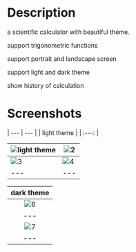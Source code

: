 # Description
a scientific calculator with beautiful theme. 

support trigonometric functions 

support portrait and landscape screen 

support light and dark theme 

show history of calculation 

# Screenshots
| ---  | ---  |
| light theme |
| :---: |   

| ![light theme](https://github.com/user-attachments/assets/cc1f556d-b866-4c3a-ad91-1f6cd3aa8fa8) | ![2](https://github.com/user-attachments/assets/8dfcaa60-11be-4b8f-9569-cc0947357a75)|
| ---  | ---  |
| ![3](https://github.com/user-attachments/assets/12488d7a-aa90-4f80-8870-8fd5e1a3917a) | ![4](https://github.com/user-attachments/assets/e5446549-6f2c-451b-8db5-afc243ab17f9)| 
| ---  | ---  |

| dark theme |
| :---:  |  
| ![6](https://github.com/user-attachments/assets/70379958-3bb5-401c-904d-231c8de71b75) | ![8](https://github.com/user-attachments/assets/9b2506ea-1d4f-4090-bd11-39e027f1323b) |
| ---  | ---  |
| ![7](https://github.com/user-attachments/assets/7871d057-5077-44ca-909d-bcfe6c8626e6) |
| ---  |









